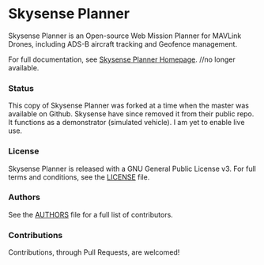 Skysense Planner
================

Skysense Planner is an Open-source Web Mission Planner for MAVLink Drones, including ADS-B aircraft tracking and Geofence management.

For full documentation, see [Skysense Planner Homepage](http://www.skysense.co/planner).  //no longer available.

### Status
This copy of Skysense Planner was forked at a time when the master was available on Github.  Skysense have since removed it from their public repo.  It functions as a demonstrator (simulated vehicle).  I am yet to enable live use.

### License
Skysense Planner is released with a GNU General Public License v3. For full terms and conditions, see the [LICENSE](LICENSE) file.

### Authors
See the [AUTHORS](AUTHORS.md) file for a full list of contributors.

### Contributions
Contributions, through Pull Requests, are welcomed!
